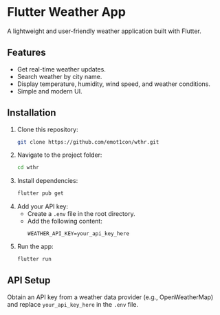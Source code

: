 # Flutter Weather App

A lightweight and user-friendly weather application built with Flutter.

## Features
- Get real-time weather updates.
- Search weather by city name.
- Display temperature, humidity, wind speed, and weather conditions.
- Simple and modern UI.

## Installation
1. Clone this repository:
   ```sh
   git clone https://github.com/emot1con/wthr.git
   ```
2. Navigate to the project folder:
   ```sh
   cd wthr
   ```
3. Install dependencies:
   ```sh
   flutter pub get
   ```
4. Add your API key:
   - Create a `.env` file in the root directory.
   - Add the following content:
     ```env
     WEATHER_API_KEY=your_api_key_here
     ```
5. Run the app:
   ```sh
   flutter run
   ```

## API Setup
Obtain an API key from a weather data provider (e.g., OpenWeatherMap) and replace `your_api_key_here` in the `.env` file.

